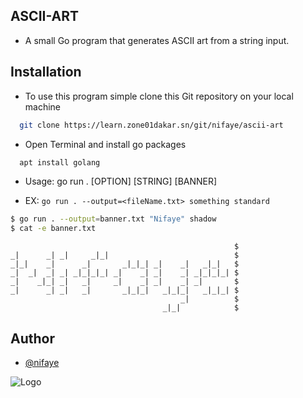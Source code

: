 ## ASCII-ART

*  A small Go program that generates ASCII art from a string input. 


## Installation

 - To use this program simple clone this Git repository on your local machine

```bash
  git clone https://learn.zone01dakar.sn/git/nifaye/ascii-art
```
-  Open Terminal and install go packages
```bash
  apt install golang
```
- Usage: go run . [OPTION] [STRING] [BANNER]

- EX: ``` go run . --output=<fileName.txt> something standard ```

```bash
$ go run . --output=banner.txt "Nifaye" shadow
$ cat -e banner.txt
```
```
                                                  $
_|      _| _|     _|_|                            $
_|_|    _|      _|       _|_|_| _|    _|   _|_|   $
_|  _|  _| _| _|_|_|_| _|    _| _|    _| _|_|_|_| $
_|    _|_| _|   _|     _|    _| _|    _| _|       $
_|      _| _|   _|       _|_|_|   _|_|_|   _|_|_| $
                                      _|          $
                                  _|_|            $
```
## Author

- [@nifaye](https://learn.zone01dakar.sn/git/nifaye)

![Logo](https://go.dev/images/go-logo-white.svg)
